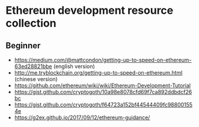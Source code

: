 # Ethereum development resource collection

## Beginner
- https://medium.com/@mattcondon/getting-up-to-speed-on-ethereum-63ed28821bbe (english version)
- http://me.tryblockchain.org/getting-up-to-speed-on-ethereum.html (chinese version)
- https://github.com/ethereum/wiki/wiki/Ethereum-Development-Tutorial
- https://gist.github.com/cryptogoth/10a98e8078cfd69f7ca892ddbdcf26bc
- https://gist.github.com/cryptogoth/f64723a152bf44544409fc988001554e
- https://g2ex.github.io/2017/09/12/ethereum-guidance/
